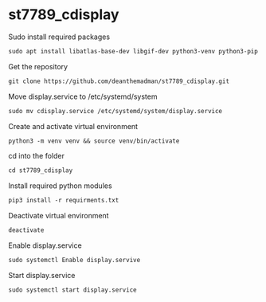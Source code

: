 # st7789_cdisplay

Sudo install required packages
```markdown
sudo apt install libatlas-base-dev libgif-dev python3-venv python3-pip git
```

Get the repository
```markdown
git clone https://github.com/deanthemadman/st7789_cdisplay.git
```

Move display.service to /etc/systemd/system
```markdown
sudo mv cdisplay.service /etc/systemd/system/display.service
```

Create and activate virtual environment
```markdown
python3 -m venv venv && source venv/bin/activate
```

cd into the folder
```markdown
cd st7789_cdisplay
```

Install required python modules
```markdown
pip3 install -r requirments.txt
```

Deactivate virtual environment
```markdown
deactivate
```

Enable display.service
```markdown
sudo systemctl Enable display.servive
```

Start display.service
```markdown
sudo systemctl start display.service
```

